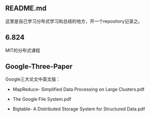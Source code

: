## README.md

这里是自己学习分布式学习和总结的地方，开一个repository记录之。

## 6.824

MIT的分布式课程

## Google-Three-Paper

Google三大论文中英文版：

- MapReduce- Simplified Data Processing on Large Clusters.pdf

- The Google File System.pdf

- Bigtable- A Distributed Storage System for Structured Data.pdf
